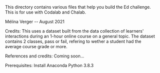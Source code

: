 This directory contains various files that help you build the Ed challenge. 
This is for use with Codalab and Chalab.

Mélina Verger -- August 2021

Credits:
This uses a dataset built from the data collection of learners' interactions during an 1-hour online course on a general topic.
The dataset contains 2 classes, pass or fail, refering to wether a student had the average course grade or more.

References and credits: 
Coming soon...

Prerequisites:
Install Anaconda Python 3.8.3 

